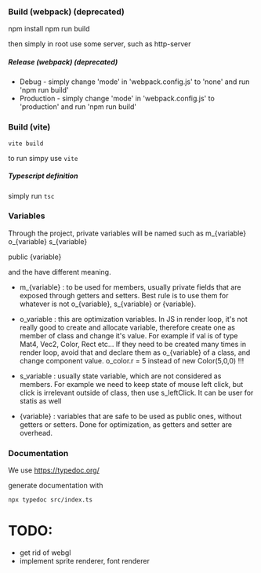 
### Build (webpack) (deprecated)

npm install
npm run build

then simply in root use some server, such as 
http-server 


##### Release (webpack) (deprecated)

- Debug - simply change 'mode' in 'webpack.config.js' to 'none' and run 'npm run build'
- Production - simply change 'mode' in 'webpack.config.js' to 'production' and run 'npm run build' 

### Build (vite)

```vite build```

to run simpy use 
```vite``` 

##### Typescript definition
simply run ```tsc```


### Variables 

Through the project, private variables will be named such as 
m_{variable}
o_{variable}
s_{variable}

public 
{variable}

and the have different meaning. 

- m_{variable} : to be used for members, usually private fields that are exposed through getters and setters. Best rule is to use them for whatever is not o_{variable}, s_{variable} or {variable}.

- o_variable : this are optimization variables. In JS in render loop, it's not really good to create and allocate variable, therefore create one as member of class and change it's value. For example if val is of type Mat4, Vec2, Color, Rect etc... If they need to be created many times in render loop, avoid that and declare them as o_{variable} of a class, and change component value. o_color.r = 5 instead of new Color(5,0,0) !!!

- s_variable : usually state variable, which are not considered as members. For example we need to keep state of mouse left click, but click is irrelevant outside of class, then use s_leftClick. It can be user for statis as well

- {variable} : variables that are safe to be used as public ones, without getters or setters. Done for optimization, as getters and setter are overhead.

### Documentation

We use https://typedoc.org/

generate documentation with 

```npx typedoc src/index.ts```

# TODO: 
- get rid of webgl
- implement sprite renderer, font renderer 
